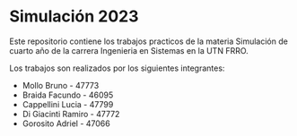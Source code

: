 # Simulación 2023

Este repositorio contiene los trabajos practicos de la materia Simulación de cuarto año de la carrera Ingenieria en Sistemas en la UTN FRRO.

Los trabajos son realizados por los siguientes integrantes:
* Mollo Bruno - 47773
* Braida Facundo - 46095
* Cappellini Lucia - 47799
* Di Giacinti Ramiro - 47772
* Gorosito Adriel - 47066
